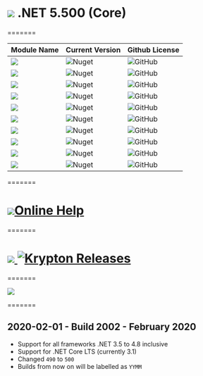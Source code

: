 # <img src="https://github.com/Wagnerp/Krypton-Toolkit-Suite-NET-Core/blob/master/Krypton.png"> .NET 5.500  (Core)

=======

| Module Name | Current Version | Github License | 
|---|---|---|
| <img src="https://img.shields.io/badge/Module-Core-orange.svg" /> | ![Nuget](https://img.shields.io/nuget/v/Krypton.Toolkit) | ![GitHub](https://img.shields.io/github/license/Wagnerp/Krypton-Toolkit-Suite-NET-Core.svg) |
| <img src="https://img.shields.io/badge/Module-Core Lite-orange.svg" /> | ![Nuget](https://img.shields.io/nuget/v/Krypton.Toolkit.Lite) | ![GitHub](https://img.shields.io/github/license/Wagnerp/Krypton-Toolkit-Suite-NET-Core.svg) |
| <img src="https://img.shields.io/badge/Module-Docking-orange.svg" /> | ![Nuget](https://img.shields.io/nuget/v/Krypton.Docking) | ![GitHub](https://img.shields.io/github/license/Wagnerp/Krypton-Toolkit-Suite-NET-Core.svg) |
| <img src="https://img.shields.io/badge/Module-Docking Lite-orange.svg" /> | ![Nuget](https://img.shields.io/nuget/v/Krypton.Docking.Lite) | ![GitHub](https://img.shields.io/github/license/Wagnerp/Krypton-Toolkit-Suite-NET-Core.svg) |
| <img src="https://img.shields.io/badge/Module-Navigator-orange.svg" /> | ![Nuget](https://img.shields.io/nuget/v/Krypton.Navigator) | ![GitHub](https://img.shields.io/github/license/Wagnerp/Krypton-Toolkit-Suite-NET-Core.svg) |
| <img src="https://img.shields.io/badge/Module-Navigator Lite-orange.svg" /> | ![Nuget](https://img.shields.io/nuget/v/Krypton.Navigator.Lite) | ![GitHub](https://img.shields.io/github/license/Wagnerp/Krypton-Toolkit-Suite-NET-Core.svg) |
| <img src="https://img.shields.io/badge/Module-Ribbon-orange.svg" /> | ![Nuget](https://img.shields.io/nuget/v/Krypton.Ribbon) | ![GitHub](https://img.shields.io/github/license/Wagnerp/Krypton-Toolkit-Suite-NET-Core.svg) |
| <img src="https://img.shields.io/badge/Module-Ribbon Lite-orange.svg" /> | ![Nuget](https://img.shields.io/nuget/v/Krypton.Ribbon.Lite) | ![GitHub](https://img.shields.io/github/license/Wagnerp/Krypton-Toolkit-Suite-NET-Core.svg) |
| <img src="https://img.shields.io/badge/Module-Workspace-orange.svg" /> | ![Nuget](https://img.shields.io/nuget/v/Krypton.Workspace) | ![GitHub](https://img.shields.io/github/license/Wagnerp/Krypton-Toolkit-Suite-NET-Core.svg) |
| <img src="https://img.shields.io/badge/Module-Workspace Lite-orange.svg" /> | ![Nuget](https://img.shields.io/nuget/v/Krypton.Workspace.Lite) | ![GitHub](https://img.shields.io/github/license/Wagnerp/Krypton-Toolkit-Suite-NET-Core.svg) |

=======

# <img src="https://github.com/Wagnerp/Krypton-Toolkit-Suite-NET-Core/blob/master/Assets/PNG/Help/Help_1_48_x_48.png" /><a href="https://wagnerp.github.io/Krypton-Toolkit-Suite-NET-Core/Help/Output/index.html">Online Help</a>

=======

# <img src="https://github.com/Wagnerp/Krypton-NET-Version-Dashboard/blob/master/Assets/Icons/PNG/KR%2064%20%20x%2064%20Purple.png" /><a href="https://github.com/Wagnerp/Krypton-Toolkit-Suite-NET-Version-Dashboard"> <img src="https://img.shields.io/badge/GitHub-Krypton%20Releases-blueviolet.svg" alt="Krypton Releases" /></a>

=======

<a href="https://discord.gg/CRjF6fY" alt="Join our Krypton Toolkit community Discord server"><img src="https://img.shields.io/badge/Discord-Join%20our%20server-7289DA" /></a>

=======

## 2020-02-01 - Build 2002 - February 2020

* Support for all frameworks .NET 3.5 to 4.8 inclusive
* Support for .NET Core LTS (currently 3.1)
* Changed `490` to `500`
* Builds from now on will be labelled as `YYMM`

